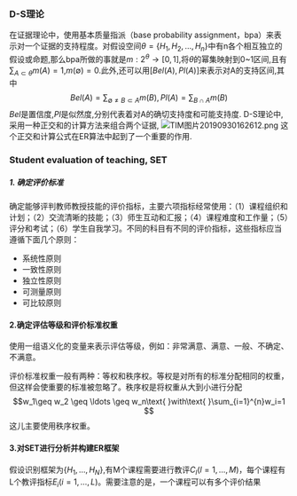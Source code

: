 ### D-S理论  
在证据理论中，使用基本质量指派（base probability assignment，bpa）来表示对一个证据的支持程度。对假设空间$\theta=\{H_1,H_2,\ldots,H_n\}$中有n各个相互独立的假设或命题,那么bpa所做的事就是$m:2^\theta\rightarrow[0,1]$,将$\theta$的幂集映射到0~1区间,且有$\sum_{A\subset\theta}m(A) = 1$,$m(\emptyset)=0$.此外,还可以用$[Bel(A),Pl(A)]$来表示对A的支持区间,其中
$$
Bel(A)=\sum_{\emptyset \not =B \subset A}m(B),
Pl(A)=\sum_{B \cap A}m(B)
$$
$Bel$是置信度,$Pl$是似然度,分别代表着对A的确切支持度和可能支持度.
D-S理论中,采用一种正交和的计算方法来组合两个证据,
![TIM图片20190930162612.png](0)
这个正交和计算公式在ER算法中起到了一个重要的作用.

### Student evaluation of  teaching, SET

##### 1. 确定评价标准

确定能够评判教师教授技能的评价指标，主要六项指标经常使用：（1）课程组织和计划；（2）交流清晰的技能；（3）师生互动和汇报；（4）课程难度和工作量；（5）评分和考试；（6）学生自我学习。不同的科目有不同的评价指标，这些指标应当遵循下面几个原则：

- 系统性原则
- 一致性原则
- 独立性原则
- 可测量原则
- 可比较原则

#### 2.确定评估等级和评价标准权重

使用一组语义化的变量来表示评估等级，例如：非常满意、满意、一般、不确定、不满意。

评价标准权重一般有两种：等权和秩序权。等权是对所有的标准分配相同的权重，但这样会使重要的标准被忽略了。秩序权是将权重从大到小进行分配
$$w_1\geq w_2 \geq \ldots \geq w_n\text{ }with\text{ }\sum_{i=1}^{n}w_i=1 $$
这儿主要使用秩序权重。
#### 3.对SET进行分析并构建ER框架
假设识别框架为$\{H_1,\ldots,H_N\}$,有M个课程需要进行教评$C_l(l=1,\ldots,M)$，每个课程有L个教评指标$E_i(i=1,\ldots,L)$。需要注意的是，一个课程可以有多个评价结果